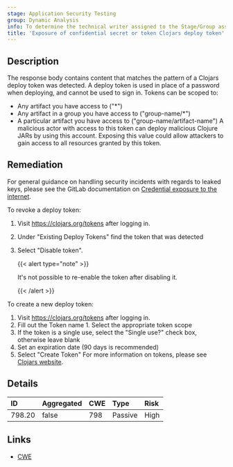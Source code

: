 ```yaml
---
stage: Application Security Testing
group: Dynamic Analysis
info: To determine the technical writer assigned to the Stage/Group associated with this page, see https://handbook.gitlab.com/handbook/product/ux/technical-writing/#assignments
title: 'Exposure of confidential secret or token Clojars deploy token'
---
```


## Description

The response body contains content that matches the pattern of a Clojars deploy token was detected. A deploy token is used in place of a password when deploying, and cannot be used to sign in. Tokens can be scoped to:

- Any artifact you have access to ("*")
- Any artifact in a group you have access to ("group-name/*")
- A particular artifact you have access to ("group-name/artifact-name") A malicious actor with access to this token can deploy malicious Clojure JARs by using this account.
Exposing this value could allow attackers to gain access to all resources granted by this token.

## Remediation

For general guidance on handling security incidents with regards to leaked keys, please see the GitLab documentation on [Credential exposure to the internet](../../../../../security/responding_to_security_incidents.md#credential-exposure-to-public-internet).

To revoke a deploy token:

1. Visit <https://clojars.org/tokens> after logging in.
1. Under "Existing Deploy Tokens" find the token that was detected
1. Select "Disable token".

   {{< alert type="note" >}}

   It's not possible to re-enable the token after disabling it.

   {{< /alert >}}

To create a new deploy token:

1. Visit <https://clojars.org/tokens> after logging in.
1. Fill out the Token name 1. Select the appropriate token scope
1. If the token is a single use, select the "Single use?" check box, otherwise leave blank
1. Set an expiration date (90 days is recommended)
1. Select "Create Token" For more information on tokens, please see [Clojars website](https://github.com/clojars/clojars-web/wiki/Deploy-Tokens).

## Details

| ID | Aggregated | CWE | Type | Risk |
|:---|:-----------|:----|:-----|:-----|
| 798.20 | false | 798 | Passive | High |

## Links

- [CWE](https://cwe.mitre.org/data/definitions/798.html)
